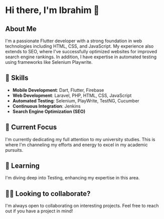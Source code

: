 # Hi there, I'm Ibrahim 👋


## About Me

I'm a passionate Flutter developer with a strong foundation in web technologies including HTML, CSS, and JavaScript. My experience also extends to SEO, where I've successfully optimized websites for improved search engine rankings. In addition, I have expertise in automated testing using frameworks like Selenium Playwrite.


## 🚀 Skills

- **Mobile Development**: Dart, Flutter, Firebase
- **Web Development**: Laravel, PHP, HTML, CSS, JavaScript
- **Automated Testing**: Selenium, PlayWrite, TestNG, Cucumber
- **Continuous Integration**: Jenkins
- **Search Engine Optimization (SEO)**


## 🔭 Current Focus

I'm currently dedicating my full attention to my university studies. This is where I'm channeling my efforts and energy to excel in my academic pursuits.


## 🌱 Learning

I'm diving deep into Testing, enhancing my expertise in this area.


## 👯‍♂️ Looking to collaborate?

I'm always open to collaborating on interesting projects. Feel free to reach out if you have a project in mind!

<!---
## 📫 Get in touch

- Twitter: [Your Twitter Handle](https://twitter.com/yourhandle)
- LinkedIn: [Your LinkedIn Profile](https://www.linkedin.com/in/yourprofile/)
- Personal Website: [Your Website](https://www.yourwebsite.com)
-->
